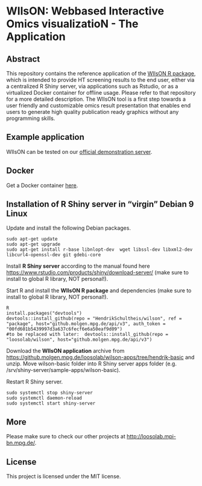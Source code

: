 # WIlsON: Webbased Interactive Omics visualizatioN -  The Application
## Abstract
This repository contains the reference application of the [WIlsON R package]( https://github.molgen.mpg.de/loosolab/wilson), which is intended to provide HT screening results to the end user, either via a centralized R Shiny server, via applications such as Rstudio, or as a virtualized Docker container for offline usage. Please refer to that repository for a more detailed description. The WIlsON tool is a first step towards a user friendly and customizable omics result presentation that enables end users to generate high quality publication ready graphics without any programming skills.

## Example application
WIlsON can be tested on our [official demonstration server](http://loosolab.mpi-bn.mpg.de/apps/wilson/).  

## Docker
Get a Docker container [here](https://hub.docker.com/r/loosolab/wilson/).

## Installation of R Shiny server in “virgin” Debian 9 Linux
Update and install the following Debian packages.
```
sudo apt-get update
sudo apt-get upgrade
sudo apt-get install r-base libnlopt-dev  wget libssl-dev libxml2-dev libcurl4-openssl-dev git gdebi-core
```

Install **R Shiny server** according to the manual found here https://www.rstudio.com/products/shiny/download-server/ (make sure to install to global R library, NOT personal!).

Start R and install the **WIlsON R package** and dependencies (make sure to install to global R library, NOT personal!).
```
R
install.packages("devtools")
devtools::install_github(repo = "HendrikSchultheis/wilson", ref = "package", host="github.molgen.mpg.de/api/v3", auth_token = "00fd601b5439997d3a637c6fecf6e6a50eaf9d09")
#to be replaced with later:  devtools::install_github(repo = "loosolab/wilson", host="github.molgen.mpg.de/api/v3")
```

Download the **WIlsON application** archive from https://github.molgen.mpg.de/loosolab/wilson-apps/tree/hendrik-basic and unzip. Move wilson-basic folder into R Shiny server apps folder (e.g. /srv/shiny-server/sample-apps/wilson-basic).

Restart R Shiny server.
```
sudo systemctl stop shiny-server
sudo systemctl daemon-reload
sudo systemctl start shiny-server
```

## More
Please make sure to check our other projects at http://loosolab.mpi-bn.mpg.de/.

## License
This project is licensed under the MIT license.
